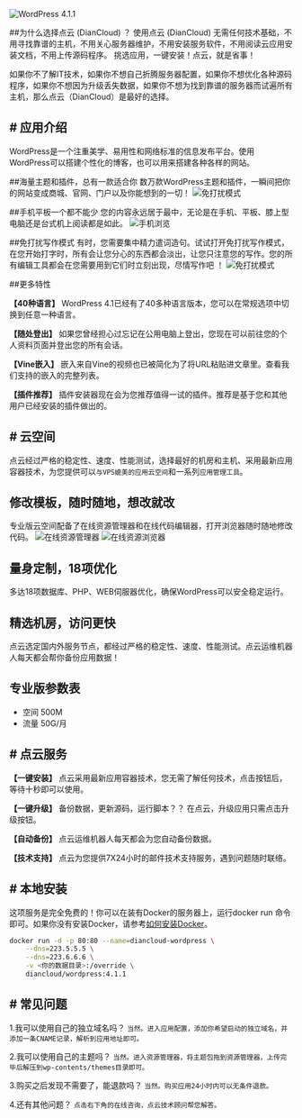 ![WordPress 4.1.1](http://agent.diancloud.com/s.w.org/images/core/4.1/theme.png?0)

##为什么选择点云 (DianCloud) ？
使用点云 (DianCloud) 无需任何技术基础，不用寻找靠谱的主机，不用关心服务器维护，不用安装服务软件，不用阅读云应用安装文档，不用上传源码程序。 挑选应用，一键安装！点云，就是省事！

如果你不了解IT技术，如果你不想自己折腾服务器配置，如果你不想优化各种源码程序，如果你不想因为升级丢失数据，如果你不想为找到靠谱的服务器而试遍所有主机，那么点云（DianCloud）是最好的选择。


#<i class="fa fa-leanpub"></i> 应用介绍
----

WordPress是一个注重美学、易用性和网络标准的信息发布平台。使用WordPress可以搭建个性化的博客，也可以用来搭建各种各样的网站。

##海量主题和插件，总有一款适合你
数万款WordPress主题和插件，一瞬间把你的网站变成商城、官网、门户以及你能想到的一切！
![免打扰模式](http://agent.diancloud.com/dc-wp-appstore.png)



##手机平板一个都不能少
您的内容永远居于最中，无论是在手机、平板、膝上型电脑还是台式机上阅读都是如此。
![手机浏览](http://agent.diancloud.com/s.w.org/images/core/4.1/mobile.png?0)


##免打扰写作模式
有时，您需要集中精力遣词造句。试试打开免打扰写作模式，在您开始打字时，所有会让您分心的东西都会淡出，让您只注意您的写作。您的所有编辑工具都会在您需要用到它们时立刻出现，尽情写作吧 ！
![免打扰模式](http://agent.diancloud.com/dc-wp-diw.png)


##更多特性

**【40种语言】**
WordPress 4.1已经有了40多种语言版本，您可以在常规选项中切换到任意一种语言。

**【随处登出】**
如果您曾经担心过忘记在公用电脑上登出，您现在可以前往您的个人资料页面并登出您的所有会话。

**【Vine嵌入】**
嵌入来自Vine的视频也已被简化为了将URL粘贴进文章里。查看我们支持的嵌入的完整列表。

**【插件推荐】**
插件安装器现在会为您推荐值得一试的插件。推荐是基于您和其他用户已经安装的插件做出的。



#<i class="fa fa-cloud"></i> 云空间
----
点云经过严格的稳定性、速度、性能测试，选择最好的机房和主机、采用最新应用容器技术，为您提供可以```与VPS媲美的应用云空间```和一系列```应用管理工具```。


## 修改模板，随时随地，想改就改
专业版云空间配备了在线资源管理器和在线代码编辑器，打开浏览器随时随地修改代码。
![在线资源管理器](http://blog.diancloud.com/content/images/2015/01/explorer-s1.png)
![在线资源浏览器](http://blog.diancloud.com/content/images/2015/01/explorer-s2.png)



## 量身定制，18项优化
多达18项数据库、PHP、WEB伺服器优化，确保WordPress可以安全稳定运行。

## 精选机房，访问更快
点云选定国内外服务节点，都经过严格的稳定性、速度、性能测试。点云运维机器人每天都会帮你备份应用数据！


## 专业版参数表

 * 空间 500M
 * 流量 50G/月
 


#<i class="fa fa-star"></i> 点云服务
---- 

**【一键安装】** 
点云采用最新应用容器技术，您无需了解任何技术，点击按钮后，等待十秒即可以使用。

**【一键升级】**
备份数据，更新源码，运行脚本？？ 在点云，升级应用只需点击升级按钮。

**【自动备份】** 
点云运维机器人每天都会为您自动备份数据。

**【技术支持】**
点云为您提供7X24小时的邮件技术支持服务，遇到问题随时联络。


#<i class="fa fa-cloud-download"></i> 本地安装
----

这项服务是完全免费的！你可以在装有Docker的服务器上，运行docker run 命令即可。如果你没有安装Docker，请参考[如何安装Docker](http://www.widuu.com/docker/)。 

```bash
docker run -d -p 80:80 --name=diancloud-wordpress \
    --dns=223.5.5.5 \
    --dns=223.6.6.6 \
    -v <你的数据目录>:/override \
    diancloud/wordpress:4.1.1
```

#<i class="fa fa-question-circle"></i> 常见问题
----

1.我可以使用自己的独立域名吗？
```当然。进入应用配置，添加你希望启动的独立域名，并添加一条CNAME记录，解析到应用地址即可。```

2.我可以使用自己的主题吗？
```当然。进入资源管理器，将主题包拖到资源管理器，上传完毕后解压到wp-contents/themes目录即可。```

3.购买之后发现不需要了，能退款吗？
```当然。购买应用24小时内可以无条件退款。```

4.还有其他问题？
```点击右下角的在线咨询，点云技术顾问帮您解答。```



